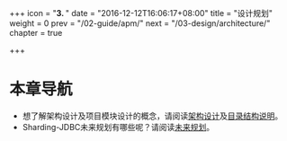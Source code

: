 +++
icon = "<b>3. </b>"
date = "2016-12-12T16:06:17+08:00"
title = "设计规划"
weight = 0
prev = "/02-guide/apm/"
next = "/03-design/architecture/"
chapter = true

+++

# 本章导航

 - 想了解架构设计及项目模块设计的概念，请阅读[架构设计](/03-design/architecture/)及[目录结构说明](/03-design/module/)。
 - Sharding-JDBC未来规划有哪些呢？请阅读[未来规划](/03-design/roadmap/)。